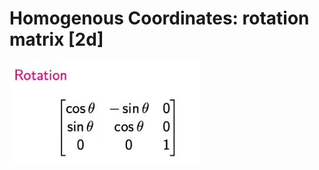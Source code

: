 # Homogenous Coordinates: rotation matrix [2d]
<img src=../../../../../media/paste-a24f016d2df5749f9c66ffe8fc62541135f76677.jpg>
